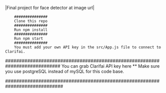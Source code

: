 |Final project for face detector at image url|

        ###############
        Clone this repo
        ###############
        Run npm install
        ###############
        Run npm start
        ###############
        You must add your own API key in the src/App.js file to connect to Clarifai.

############################################################################
You can grab Clarifai API key here
** Make sure you use postgreSQL instead of mySQL for this code base.

#############################################################################
